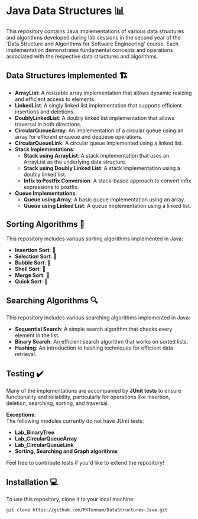 # Java Data Structures 📊

This repository contains Java implementations of various data structures and algorithms developed during lab sessions in the second year of the 'Data Structure and Algorithms for Software Engineering' course. Each implementation demonstrates fundamental concepts and operations associated with the respective data structures and algorithms.

## Data Structures Implemented 🏗️

- **ArrayList**: A resizable array implementation that allows dynamic resizing and efficient access to elements.
- **LinkedList**: A singly linked list implementation that supports efficient insertions and deletions.
- **DoublyLinkedList**: A doubly linked list implementation that allows traversal in both directions.
- **CircularQueueArray**: An implementation of a circular queue using an array for efficient enqueue and dequeue operations.
- **CircularQueueLink**: A circular queue implemented using a linked list.
- **Stack Implementations**:
  - **Stack using ArrayList**: A stack implementation that uses an ArrayList as the underlying data structure.
  - **Stack using Doubly Linked List**: A stack implementation using a doubly linked list.
  - **Infix to Postfix Conversion**: A stack-based approach to convert infix expressions to postfix.
- **Queue Implementations**:
  - **Queue using Array**: A basic queue implementation using an array.
  - **Queue using Linked List**: A queue implementation using a linked list.

## Sorting Algorithms 🔢

This repository includes various sorting algorithms implemented in Java:

- **Insertion Sort**: 🔄
- **Selection Sort**: 🔄
- **Bubble Sort**: 🔄
- **Shell Sort**: 🔄
- **Merge Sort**: 🔄
- **Quick Sort**: 🔄

## Searching Algorithms 🔍

This repository includes various searching algorithms implemented in Java:

- **Sequential Search**: A simple search algorithm that checks every element in the list.
- **Binary Search**: An efficient search algorithm that works on sorted lists.
- **Hashing**: An introduction to hashing techniques for efficient data retrieval.


## Testing ✔️

Many of the implementations are accompanied by **JUnit tests** to ensure functionality and reliability, particularly for operations like insertion, deletion, searching, sorting, and traversal.

**Exceptions**:  
The following modules currently do not have JUnit tests:  

- **Lab_BinaryTree**  
- **Lab_CircularQueueArray**  
- **Lab_CircularQueueLink**  
- **Sorting, Searching and Graph algorithms**

Feel free to contribute tests if you'd like to extend the repository!

## Installation 💻

To use this repository, clone it to your local machine:

```bash
git clone https://github.com/PKTonnam/DataStructures-Java.git

